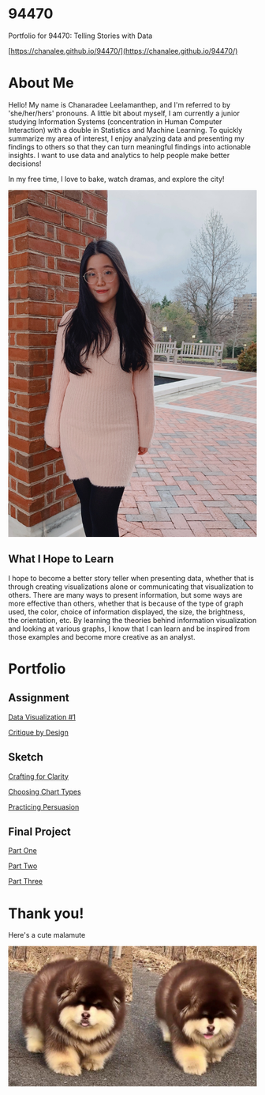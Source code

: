 # 94470
Portfolio for 94470: Telling Stories with Data

[https://chanalee.github.io/94470/](https://chanalee.github.io/94470/)

# About Me

Hello! My name is Chanaradee Leelamanthep, and I'm referred to by 'she/her/hers' pronouns. A little bit about myself, I am currently a junior studying Information Systems (concentration in Human Computer Interaction) with a double in Statistics and Machine Learning. To quickly summarize my area of interest, I enjoy analyzing data and presenting my findings to others so that they can turn meaningful findings into actionable insights. I want to use data and analytics to help people make better decisions! 

In my free time, I love to bake, watch dramas, and explore the city! 

![Chanaradee](Images/me.jpg)

## What I Hope to Learn

I hope to become a better story teller when presenting data, whether that is through creating visualizations alone or communicating that visualization to others. There are many ways to present information, but some ways are more effective than others, whether that is because of the type of graph used, the color, choice of information displayed, the size, the brightness, the orientation, etc. By learning the theories behind information visualization and looking at various graphs, I know that I can learn and be inspired from those examples and become more creative as an analyst. 

# Portfolio

## Assignment

[Data Visualization #1](/data-vis-1.md)

[Critique by Design](/critique-by-design.md)

## Sketch

[Crafting for Clarity](/crafting-for-clarity.md)

[Choosing Chart Types](/choosing-chart-types.md)

[Practicing Persuasion](/practicing-persuasion.md)

## Final Project

[Part One](/fp-part1.md)

[Part Two](/fp-part2.md)

[Part Three](/fp-part3.md)


# Thank you! 

Here's a cute malamute

![Dog](Images/malamute.jpeg)


